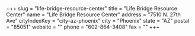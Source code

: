 +++
slug = "life-bridge-resource-center"
title = "Life Bridge Resource Center"
name = "Life Bridge Resource Center"
address = "7510 N. 27th Ave"
cityIndexKey = "city-az-phoenix"
city = "Phoenix"
state = "AZ"
postal = "85051"
website = ""
phone = "602-864-3408"
fax = ""
+++
